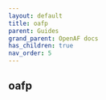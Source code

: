```yaml
---
layout: default
title: oafp
parent: Guides
grand_parent: OpenAF docs
has_children: true
nav_order: 5
---
```


## oafp
